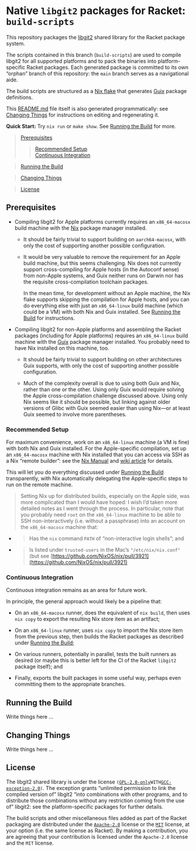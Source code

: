 # Native `libgit2` packages for Racket: `build-scripts`

This repository packages the [libgit2](https://libgit2.org) shared
library for the Racket package system.

The scripts contained in this branch (`build-scripts`) are used to
compile libgit2 for all supported platforms and to pack the binaries
into platform-specific Racket packages. Each generated package is
committed to its own “orphan” branch of this repository: the `main`
branch serves as a navigational aide.

The build scripts are structured as a [Nix
flake](https://nixos.org/manual/nix/stable/command-ref/new-cli/nix3-flake.html)
that generates [Guix](https://guix.gnu.org) package definitions.

This [README.md](./README.md) file itself is also generated
programmatically: see [Changing Things](#changing-things) for
instructions on editing and regenerating it.

**Quick Start:** Try `nix run` or `make show`. See [Running the
Build](#running-the-build) for more.

  
> [Prerequisites](#prerequisites)  
>> [Recommended Setup](#recommended-setup)  
>> [Continuous Integration](#continuous-integration)  
  
> [Running the Build](#running-the-build)  
  
> [Changing Things](#changing-things)  
  
> [License](#license)  

## Prerequisites

* Compiling libgit2 for Apple platforms currently requires an
  `x86_64-macosx` build machine with the
  [Nix](https://nixos.org/manual/nix/stable/introduction.html) package
  manager installed.

  * It should be fairly trivial to support building on `aarch64-macosx`,
    with only the cost of supporting another possible configuration.

  * It would be very valuable to remove the requirement for an Apple
    build machine, but this seems challenging. Nix does not currently
    support cross-compiling for Apple hosts (in the Autoconf sense) from
    non-Apple systems, and Guix neither runs on Darwin nor has the
    requisite cross-compilation toolchain packages.

    In the mean time, for development without an Apple machine, the Nix
    flake supports skipping the compilation for Apple hosts, and you can
    do everything else with just an `x86_64-linux` build machine (which
    could be a VM) with both Nix and Guix installed. See [Running the
    Build](#running-the-build) for instructions.

* Compiling libgit2 for non-Apple platforms and assembling the Racket
  packages (including for Apple platforms) requires an `x86_64-linux`
  build machine with the [Guix](https://guix.gnu.org) package manager
  installed. You probably need to have Nix installed on this machine,
  too.

  * It should be fairly trivial to support building on other
    architectures Guix supports, with only the cost of supporting
    another possible configuration.

  * Much of the complexity overall is due to using both Guix and Nix,
    rather than one or the other. Using only Guix would require solving
    the Apple cross-compilation challenge discussed above. Using only
    Nix seems like it should be possible, but linking against older
    versions of Glibc with Guix seemed easier than using Nix—or at least
    Guix seemed to involve more parentheses.

### Recommended Setup

For maximum convenience, work on an `x86_64-linux` machine (a VM is
fine) with both Nix and Guix installed. For the Apple-specific
compilation, set up an `x86_64-macosx` machine with Nix installed that
you can access via SSH as a Nix “remote builder”: see the [Nix
Manual](https://nixos.org/manual/nix/stable/advanced-topics/distributed-builds.html)
and [wiki article](https://nixos.wiki/wiki/Distributed_build) for
details.

This will let you do everything discussed under [Running the
Build](#running-the-build) transparently, with Nix automatically
delegating the Apple-specific steps to run on the remote machine.

> Setting Nix up for distributed builds, especially on the Apple side, was
> more complicated than I would have hoped: I wish I’d taken more detailed
> notes as I went through the process. In particular, note that you
> probably need `root` on the `x86_64-linux` machine to be able to SSH
> non-interactively (i.e. without a passphrase) into an account on the
> `x86_64-macosx` machine that:
* > Has the `nix` command `PATH` of “non-interactive login shells”; and

* > Is listed under `trusted-users` in the Mac’s `"/etc/nix/nix.conf"`
  > (but see
  > [https://github.com/NixOS/nix/pull/3921](https://github.com/NixOS/nix/pull/3921)

### Continuous Integration

Continuous integration remains as an area for future work.

In principle, the general approach would likely be a pipeline that:

* On an `x86_64-macosx` runner, does the equivalent of `nix build`, then
  uses `nix copy` to export the resulting Nix store item as an artifact;

* On an `x86_64-linux` runner, uses `nix copy` to import the Nix store
  item from the previous step, then builds the Racket packages as
  described under [Running the Build](#running-the-build);

* On various runners, potentially in parallel, tests the built runners
  as desired (or maybe this is better left for the CI of the Racket
  `libgit2` package itself); and

* Finally, exports the built packages in some useful way, perhaps even
  committing them to the appropriate branches.

## Running the Build

Write things here ...

## Changing Things

Write things here ...

## License

The libgit2 shared library is under the license
`(`[`GPL-2.0-only`](https://spdx.org/licenses/GPL-2.0-only.html)` WITH
`[`GCC-exception-2.0`](https://spdx.org/licenses/GCC-exception-2.0.html)`)`.
The exception grants “unlimited permission to link the compiled version
of” libgit2 “into combinations with other programs, and to distribute
those combinations without any restriction coming from the use of”
libgit2: see the platform-specific packages for further details.

The build scripts and other miscellaneous files added as part of the
Racket packaging are distributed under the
[`Apache-2.0`](https://spdx.org/licenses/Apache-2.0.html) license or the
[`MIT`](https://spdx.org/licenses/MIT.html) license, at your option
(i.e. the same license as Racket). By making a contribution, you are
agreeing that your contribution is licensed under the `Apache-2.0`
license and the `MIT` license.

